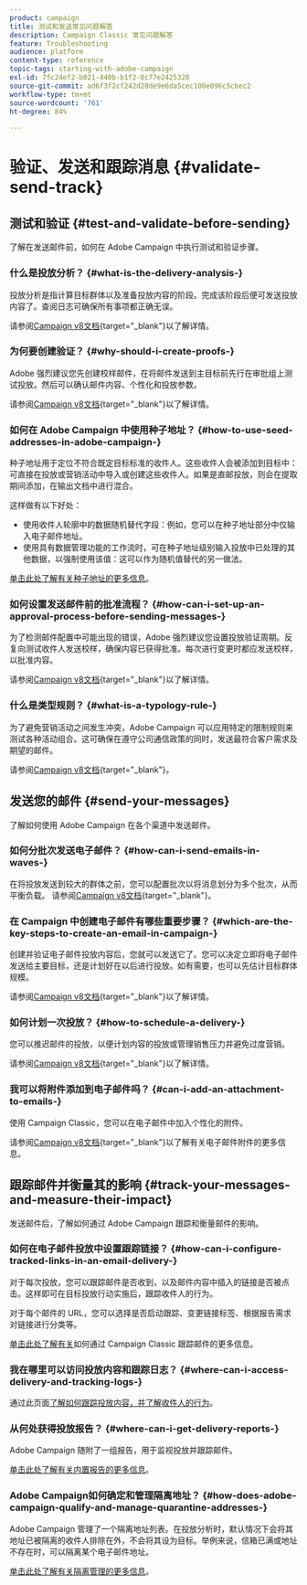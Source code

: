 ```yaml
---
product: campaign
title: 测试和发送常见问题解答
description: Campaign Classic 常见问题解答
feature: Troubleshooting
audience: platform
content-type: reference
topic-tags: starting-with-adobe-campaign
exl-id: 7fc24ef2-b021-440b-b1f2-8c77e2425328
source-git-commit: ad6f3f2cf242d28de9e6da5cec100e096c5cbec2
workflow-type: tm+mt
source-wordcount: '761'
ht-degree: 84%

---
```


# 验证、发送和跟踪消息 {#validate-send-track}



## 测试和验证 {#test-and-validate-before-sending}

了解在发送邮件前，如何在 Adobe Campaign 中执行测试和验证步骤。

### 什么是投放分析？ {#what-is-the-delivery-analysis-}

投放分析是指计算目标群体以及准备投放内容的阶段。完成该阶段后便可发送投放内容了。查阅日志可确保所有事项都正确无误。

请参阅[Campaign v8文档](https://experienceleague.adobe.com/docs/campaign/campaign-v8/send/validate/delivery-analysis.html?lang=zh-Hans){target="_blank"}以了解详情。

### 为何要创建验证？ {#why-should-i-create-proofs-}

Adobe 强烈建议您先创建校样邮件，在将邮件发送到主目标前先行在审批组上测试投放。然后可以确认邮件内容、个性化和投放参数。

请参阅[Campaign v8文档](https://experienceleague.adobe.com/docs/campaign/campaign-v8/send/validate/preview-and-proof.html?lang=zh-Hans){target="_blank"}以了解详情。

### 如何在 Adobe Campaign 中使用种子地址？ {#how-to-use-seed-addresses-in-adobe-campaign-}

种子地址用于定位不符合既定目标标准的收件人。这些收件人会被添加到目标中：可直接在投放或营销活动中导入或创建这些收件人。如果是直邮投放，则会在提取期间添加，在输出文档中进行混合。

这样做有以下好处：

* 使用收件人轮廓中的数据随机替代字段：例如，您可以在种子地址部分中仅输入电子邮件地址。
* 使用具有数据管理功能的工作流时，可在种子地址级别输入投放中已处理的其他数据，以强制使用该值：这可以作为随机值替代的另一做法。

[单击此处了解有关种子地址的更多信息](../../delivery/using/about-seed-addresses.md)。

### 如何设置发送邮件前的批准流程？ {#how-can-i-set-up-an-approval-process-before-sending-messages-}

为了检测邮件配置中可能出现的错误，Adobe 强烈建议您设置投放验证周期。反复向测试收件人发送校样，确保内容已获得批准。每次进行变更时都应发送校样，以批准内容。

请参阅[Campaign v8文档](https://experienceleague.adobe.com/docs/campaign/campaign-v8/send/validate/preview-and-proof.html?lang=zh-Hans){target="_blank"}以了解详情。

### 什么是类型规则？ {#what-is-a-typology-rule-}

为了避免营销活动之间发生冲突，Adobe Campaign 可以应用特定的限制规则来测试各种活动组合。这可确保在遵守公司通信政策的同时，发送最符合客户需求及期望的邮件。

请参阅[Campaign v8文档](https://experienceleague.adobe.com/docs/campaign/automation/campaign-optimization/campaign-typologies.html?lang=zh-Hans){target="_blank"}。

## 发送您的邮件 {#send-your-messages}

了解如何使用 Adobe Campaign 在各个渠道中发送邮件。

### 如何分批次发送电子邮件？ {#how-can-i-send-emails-in-waves-}

在将投放发送到较大的群体之前，您可以配置批次以将消息划分为多个批次，从而平衡负载。 请参阅[Campaign v8文档](https://experienceleague.adobe.com/docs/campaign/campaign-v8/send/validate/configure-and-send.html?lang=zh-Hans#sending-using-multiple-waves){target="_blank"}。

### 在 Campaign 中创建电子邮件有哪些重要步骤？ {#which-are-the-key-steps-to-create-an-email-in-campaign-}

创建并验证电子邮件投放内容后，您就可以发送它了。您可以决定立即将电子邮件发送给主要目标，还是计划好在以后进行投放。如有需要，也可以先估计目标群体规模。

请参阅[Campaign v8文档](https://experienceleague.adobe.com/docs/campaign/campaign-v8/send/validate/preview-and-proof.html?lang=zh-Hans){target="_blank"}以了解详情。

### 如何计划一次投放？ {#how-to-schedule-a-delivery-}

您可以推迟邮件的投放，以便计划内容的投放或管理销售压力并避免过度营销。

请参阅[Campaign v8文档](https://experienceleague.adobe.com/docs/campaign/campaign-v8/send/validate/configure-and-send.html?lang=zh-Hans#schedule-delivery-sending){target="_blank"}以了解详情。

### 我可以将附件添加到电子邮件吗？ {#can-i-add-an-attachment-to-emails-}

使用 Campaign Classic，您可以在电子邮件中加入个性化的附件。

请参阅[Campaign v8文档](https://experienceleague.adobe.com/docs/campaign/campaign-v8/send/emails/attaching-files.html?lang=zh-Hans){target="_blank"}以了解有关电子邮件附件的更多信息。

## 跟踪邮件并衡量其的影响 {#track-your-messages-and-measure-their-impact}

发送邮件后，了解如何通过 Adobe Campaign 跟踪和衡量邮件的影响。

### 如何在电子邮件投放中设置跟踪链接？ {#how-can-i-configure-tracked-links-in-an-email-delivery-}

对于每次投放，您可以跟踪邮件是否收到，以及邮件内容中插入的链接是否被点击。这样即可在目标投放行动实施后，跟踪收件人的行为。

对于每个邮件的 URL，您可以选择是否启动跟踪、变更链接标签、根据报告需求对链接进行分类等。

[单击此处了解有关](../../delivery/using/about-message-tracking.md)如何通过 Campaign Classic 跟踪邮件的更多信息。

### 我在哪里可以访问投放内容和跟踪日志？ {#where-can-i-access-delivery-and-tracking-logs-}

通过此页面[了解如何跟踪投放内容，并了解收件人的行为](../../delivery/using/delivery-dashboard.md)。

### 从何处获得投放报告？ {#where-can-i-get-delivery-reports-}

Adobe Campaign 随附了一组报告，用于监视投放并跟踪邮件。

[单击此处了解有关内置报告的更多信息](../../reporting/using/delivery-reports.md)。

### Adobe Campaign如何确定和管理隔离地址？ {#how-does-adobe-campaign-qualify-and-manage-quarantine-addresses-}

Adobe Campaign 管理了一个隔离地址列表。在投放分析时，默认情况下会将其地址已被隔离的收件人排除在外，不会将其设为目标。举例来说，信箱已满或地址不存在时，可以隔离某个电子邮件地址。

[单击此处了解有关隔离管理的更多信息](../../delivery/using/understanding-quarantine-management.md)。
